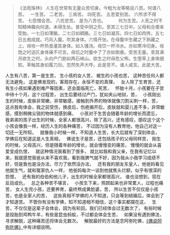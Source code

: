 > 《法苑珠林》
> 人生在世常有无量众苦切身。今粗为汝等略说八苦。何谓八苦。
> &nbsp;
> 一生苦。
> 二老苦。
> 三病苦。
> 四死苦。
> 五恩爱别苦。
> 六所求不得苦。
> 七怨憎会苦。
> 八忧悲苦。
> 是为八苦也。
> &nbsp;
> 　　何为生苦。人死之时不知精神趣向何道。未得生处。普受中阴之形。至其三七日中。父母和合便来受胎。一七日如薄酪。二七日如稠酪。三七日如凝苏。四七日如肉抟。五七日五疱成就。巧风入腹。吹其身体。六情开张。在母腹中生藏之下熟藏之上。母啖一杯热食灌其身体。如入镬汤。母饮一杯冷水。亦如寒冷切身。母饱之时迫仄身体痛不可言。母饥之时腹中了了亦如倒悬。受苦无量。至其满月欲生之时。头向产门剧如两石峡山。欲生之时母危父怖。生堕草上身体细软。草触其身如履刀剑。忽然失声大呼。此是苦不。诸人咸言。此是大苦。

人生有八苦，第一是生苦，
生小孩的女人苦，
被生的小孩也苦，
这种苦任何人都无法避免，
这是佛发现的，客观存在，永恒不变的真理，
&nbsp;
女人除了生育苦，还有生小孩如果遇到难产等因素，还会面临死亡，死苦，
&nbsp;
怀胎十月，小孩要在子宫中待十个月，这个过程苦，
出生后要经过产门，犹如夹山地狱，苦，
&nbsp;
小孩刚出生的时候，皮肤非常嫩，非常敏感，接触到外界的物体就像刀割尖刺一样，苦，
&nbsp;
这点我有体会，我之前受伤，换皮后，伤疤揭开后，皮肤就和婴儿差不多，非常敏感，摸到稍微尖锐的物体就感到痛，
&nbsp;
小孩对于生苦会随着年龄的增长而遗忘，
&nbsp;
我弟弟的孩子出生的时候，全家人都很高兴，除了高兴，还有感叹，感叹这个这个小孩会像我一样，经历人生的各种痛苦，
不过因为没有人教育他，他自己对这一切还一无所知，
&nbsp;
就像我小时候一样，不知道人生苦，长大后就有了深刻体会，
学佛后在知道这是人生真相，
&nbsp;
佛说生子是苦，还包括孩子的父母同样苦，
刚生的时候，父母高兴，但是随着年龄的增长，就会慢慢变的痛苦，
慢慢的就会从喜爱变成仇恨，
&nbsp;
就这种情况我看到了很多，
就比如我和我父亲，在我有记忆以来，我就感觉我爸从来不喜欢我，看到我脾气就不好，因为我从小我学习成绩不好，但是我也是没办法，尽力了依然没办法，
&nbsp;
还有我的朋友东皇人，他爸妈看见他就生气，就和冤家仇人一样，
他爸妈每次一谈到他就焦头烂额，似乎有很深的怨恨，
&nbsp;
还有我的伯伯和他儿子，出生的时候全家都很高兴，
谁也没想到，现在反目成仇，
&nbsp;
总之各种苦不堪言，
&nbsp;
小孩生下来，照顾起来也非常累人，过程也痛苦，
女人生完小孩，还要养育，最终熬成黄脸婆，苦，
所以生苦不仅仅是小孩苦，也是全家人的苦，
&nbsp;
这些真相不学佛的人不知道，只会等到结婚后，体会到了才知道苦。
不管你有没有学佛，知不知道相不相信，这个事实都摆在这，
&nbsp;
生苦，不仅仅是这辈子会体会，因为有轮回，我们已经体会过无数次了，
有些时候是投胎到鸡鸭牛羊，有些是昆虫蚂蚁，不过都会体会生苦，
&nbsp;
如果没有遇到佛法，寻求解脱，这种痛苦还将体会无数次。
&nbsp;
解脱最好的方法是念阿弥陀佛，[《佛说阿弥陀佛》](https://www.kancloud.cn/luojiangtao/foshuoemituofo)中有详细说明。
